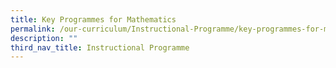 ```yaml
---
title: Key Programmes for Mathematics
permalink: /our-curriculum/Instructional-Programme/key-programmes-for-maths/
description: ""
third_nav_title: Instructional Programme
---
```

